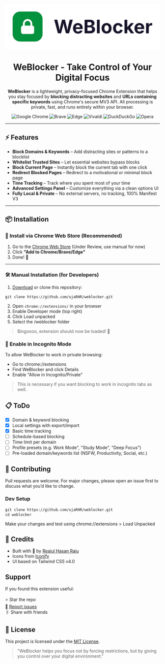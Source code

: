 <center>
  <img src="https://raw.githubusercontent.com/ujaRHR/weblocker/refs/heads/main/assets/images/wb_banner.png" width="600" alt="WeBlocker Banner">
  <h1>WeBlocker - Take Control of Your Digital Focus</h1>

  **WeBlocker** is a lightweight, privacy-focused Chrome Extension that helps you stay focused by **blocking distracting websites** and **URLs containing specific keywords** using Chrome's secure MV3 API. All processing is private, fast, and runs entirely within your browser.

  ![Google Chrome](https://img.shields.io/badge/Google_chrome-4285F4?style=for-the-badge&logo=Google-chrome&logoColor=white)
  ![Brave](https://img.shields.io/badge/Brave-FF1B2D?style=for-the-badge&logo=Brave&logoColor=white)
  ![Edge](https://img.shields.io/badge/Microsoft_Edge-0078D7?style=for-the-badge&logo=Microsoft-edge&logoColor=white)
  ![Vivaldi](https://img.shields.io/badge/Vivaldi-EF3939?style=for-the-badge&logo=Vivaldi&logoColor=white)
  ![DuckDuckGo](https://img.shields.io/badge/duckduckgo-de5833?style=for-the-badge&logo=duckduckgo&logoColor=white)
  ![Opera](https://img.shields.io/badge/Opera-FF1B2D?style=for-the-badge&logo=Opera&logoColor=white)
</center>

---
## ⚡ Features
- **Block Domains & Keywords** – Add distracting sites or patterns to a blocklist
- **Whitelist Trusted Sites** – Let essential websites bypass blocks
- **Block Current Page** – Instantly block the current tab with one click
- **Redirect Blocked Pages** – Redirect to a motivational or minimal block page
- **Time Tracking** – Track where you spent most of your time
- **Advanced Settings Panel** – Customize everything via a clean options UI
- **Fully Local & Private** – No external servers, no tracking, 100% Manifest V3 <br>
---

## 📦 Installation

### 🧩 **Install via Chrome Web Store (Recommended)**

1. Go to the [Chrome Web Store](https://chrome.google.com/webstore/) (Under Review, use manual for now)
2. Click **"Add to Chrome/Brave/Edge"**
3. Done! 🎉

---

### 🛠️ Manual Installation (for Developers)

1. [Download](https://github.com/ujaRHR/weblocker/releases) or clone this repository:
  ```
  git clone https://github.com/ujaRHR/weblocker.git
  ```
2. Open ```chrome://extensions/``` in your browser
3. Enable Developer mode (top right)
4. Click Load unpacked
5. Select the /weblocker folder

> Bingoooo, extension should now be loaded! 🎉

### 👻 Enable in Incognito Mode
To allow WeBlocker to work in private browsing:
- Go to chrome://extensions
- Find WeBlocker and click Details
- Enable "Allow in Incognito/Private"

> This is necessary if you want blocking to work in incognito tabs as well.


## 📋 ToDo
- [x] Domain & keyword blocking
- [x] Local settings with export/import
- [x] Basic time tracking
- [ ] Schedule-based blocking
- [ ] Time limit per domain
- [ ] Profile presets (e.g. Work Mode", "Study Mode", "Deep Focus")
- [ ] Pre-loaded domain/keywords list (NSFW, Productivity, Social, etc.)

## 🤝 Contributing
Pull requests are welcome. For major changes, please open an issue first to discuss what you’d like to change.

### Dev Setup
```
git clone https://github.com/ujaRHR/weblocker.git
cd weblocker
```
Make your changes and test using chrome://extensions > Load Unpacked

## 📣 Credits
- Built with 🖤 by [Reajul Hasan Raju](https://github.com/ujaRHR)
- Icons from [Iconify](https://iconify.design)
- UI based on Tailwind CSS v4.0

## Support
If you found this extension useful:  <br> <br>
⭐ Star the repo <br>
🐛 [Report issues](https://github.com/ujaRHR/weblocker/issues) <br>
🖇️ Share with friends <br>

## 📜 License
This project is licensed under the [MIT License](https://github.com/ujaRHR/weblocker/blob/main/LICENSE).


> "WeBlocker helps you focus not by forcing restrictions, but by giving you control over your digital environment."
